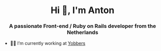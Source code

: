 <h1 align="center">Hi 👋, I'm Anton</h1>
<h3 align="center">A passionate Front-end / Ruby on Rails developer from the Netherlands</h3>


- 👨‍💻 I’m currently working at [Yobbers](https://www.yobbers.nl)
